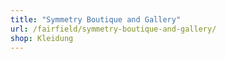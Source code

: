 ```yaml
---
title: "Symmetry Boutique and Gallery"
url: /fairfield/symmetry-boutique-and-gallery/
shop: Kleidung
---
```

